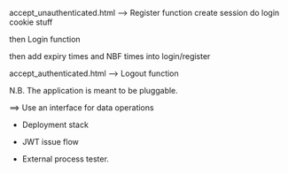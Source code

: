 accept_unauthenticated.html
--> Register function
  create session
  do login cookie stuff

then Login function

then add expiry times and NBF times into login/register


accept_authenticated.html
--> Logout function


N.B. The application is meant to be pluggable.

==> Use an interface for data operations

- Deployment stack

- JWT issue flow
- External process tester.